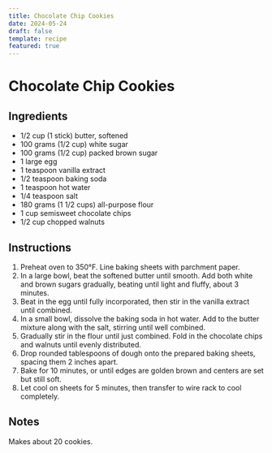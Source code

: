 ```yaml
---
title: Chocolate Chip Cookies
date: 2024-05-24
draft: false
template: recipe
featured: true
---
```


# Chocolate Chip Cookies

## Ingredients

* 1/2 cup (1 stick) butter, softened
* 100 grams (1/2 cup) white sugar
* 100 grams (1/2 cup) packed brown sugar
* 1 large egg
* 1 teaspoon vanilla extract
* 1/2 teaspoon baking soda
* 1 teaspoon hot water
* 1/4 teaspoon salt
* 180 grams (1 1/2 cups) all-purpose flour
* 1 cup semisweet chocolate chips
* 1/2 cup chopped walnuts

## Instructions

1. Preheat oven to 350°F. Line baking sheets with parchment paper.
2. In a large bowl, beat the softened butter until smooth. Add both white and brown sugars gradually, beating until light and fluffy, about 3 minutes.
3. Beat in the egg until fully incorporated, then stir in the vanilla extract until combined.
4. In a small bowl, dissolve the baking soda in hot water. Add to the butter mixture along with the salt, stirring until well combined.
5. Gradually stir in the flour until just combined. Fold in the chocolate chips and walnuts until evenly distributed.
6. Drop rounded tablespoons of dough onto the prepared baking sheets, spacing them 2 inches apart.
7. Bake for 10 minutes, or until edges are golden brown and centers are set but still soft.
8. Let cool on sheets for 5 minutes, then transfer to wire rack to cool completely.

## Notes

Makes about 20 cookies.